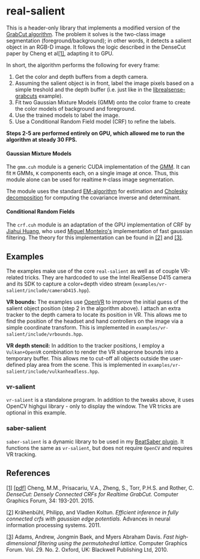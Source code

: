 # real-salient

This is a header-only library that implements a modified version of
the [GrabCut algorithm](https://en.wikipedia.org/wiki/GrabCut).
The problem it solves is the two-class image segmentation (foreground/background);
in other words, it detects a salient object in an RGB-D image.
It follows the logic described in the DenseCut paper by Cheng et al[[1]](#1),
adapting it to GPU.

In short, the algorithm performs the following for every frame:

  1. Get the color and depth buffers from a depth camera.
  2. Assuming the salient object is in front, label the image pixels based on a simple treshold and the depth buffer
     (i.e. just like in the [librealsense-grabcuts](https://github.com/IntelRealSense/librealsense/tree/master/wrappers/opencv/grabcuts) example).
  3. Fit two Gaussian Mixture Models (GMM) onto the color frame to create the color models of background and foreground.
  4. Use the trained models to label the image.
  5. Use a Conditional Random Field model (CRF) to refine the labels.

__Steps  2-5 are performed entirely on GPU, which allowed me to run the algorithm at steady 30 FPS.__

#### Gaussian Mixture Models

The `gmm.cuh` module is a generic CUDA implementation of the
[GMM](https://en.wikipedia.org/wiki/Mixture_model#Multivariate_Gaussian_mixture_model).
It can fit `M` GMMs, `K` components each, on a single image at once.
Thus, this module alone can be used for realtime `M`-class image segmentation.

The module uses the standard
[EM-algorithm](https://en.wikipedia.org/wiki/Expectation%E2%80%93maximization_algorithm#Gaussian_mixture)
for estimation and
[Cholesky decomposition](https://en.wikipedia.org/wiki/Cholesky_decomposition#LDL_decomposition_2)
for computing the covariance inverse and determinant.


#### Conditional Random Fields

The `crf.cuh` module is an adaptation of the GPU implementation of CRF by
[Jiahui Huang](https://github.com/heiwang1997/DenseCRF),
who used [Miguel Monteiro's](https://github.com/MiguelMonteiro/permutohedral_lattice)
implementation of fast gaussian filtering.
The theory for this implementation can be found in [[2]](#2) and [[3]](#3).

## Examples

The examples make use of the core `real-salient` as well as of couple VR-related tricks.
They are hardcoded to use the Intel RealSense D415 camera and its SDK to
capture a color+depth video stream (`examples/vr-salient/include/cameraD415.hpp`).

__VR bounds:__
The examples use [OpenVR](https://github.com/ValveSoftware/openvr) to improve the initial guess
of the salient object position (step 2 in the algorithm above).
I attach an extra tracker to the depth camera to locate its position in VR.
This allows me to find the position of the headset and hand controllers on the image via a simple coordinate transform.
This is implemented in `examples/vr-salient/include/vrbounds.hpp`.

__VR depth stencil:__
In addition to the tracker positions, I employ a `Vulkan+OpenVR` combination to render the VR shaperone bounds
into a temporary buffer.
This allows me to cut-off all objects outside the user-defined play area from the scene.
This is implemented in `examples/vr-salient/include/vulkanheadless.hpp`.
 

### vr-salient

`vr-salient` is a standalone program.
In addition to the tweaks above, it uses OpenCV highgui library - only to display the window.
The VR tricks are optional in this example.

### saber-salient

`saber-salient` is a dynamic library to be used in my [BeatSaber plugin](https://github.com/achirkin/CameraPlus).
It functions the same as `vr-salient`, but does not require `OpenCV` and requires VR tracking.


## References

<a id="1" href="https://doi.org/10.1111/cgf.12758">[1]</a>
[[pdf]](http://mftp.mmcheng.net/Papers/DenseCut.pdf)
Cheng, M.M., Prisacariu, V.A., Zheng, S., Torr, P.H.S. and Rother, C.
_DenseCut: Densely Connected CRFs for Realtime GrabCut._
Computer Graphics Forum, 34: 193-201. 2015.

<a id="2" href="https://arxiv.org/abs/1210.5644">[2]</a>
Krähenbühl, Philipp, and Vladlen Koltun.
_Efficient inference in fully connected crfs with gaussian edge potentials._
Advances in neural information processing systems. 2011.

<a id="3" href="https://graphics.stanford.edu/papers/permutohedral">[3]</a>
Adams, Andrew, Jongmin Baek, and Myers Abraham Davis.
_Fast high‐dimensional filtering using the permutohedral lattice._
Computer Graphics Forum. Vol. 29. No. 2. Oxford, UK: Blackwell Publishing Ltd, 2010.
